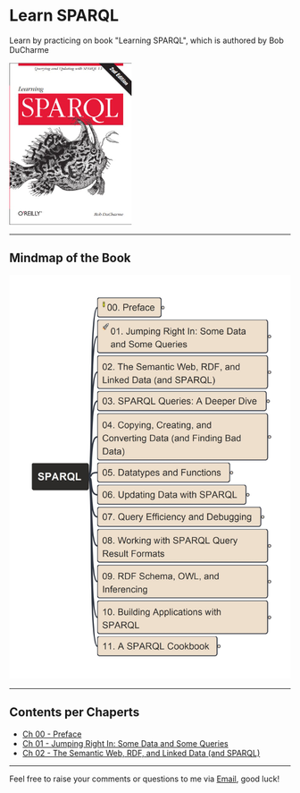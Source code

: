 # Learn SPARQL

Learn by practicing on book "Learning SPARQL", which is authored by Bob DuCharme

[![book cover](img/cover_learning-sparql.png)](http://learningsparql.com/)

---

## Mindmap of the Book

![mindmap](img/LearningSPARQL.jpg)

---

## Contents per Chaperts

- [Ch 00 - Preface](./ch00/)
- [Ch 01 - Jumping Right In: Some Data and Some Queries](./ch01/)
- [Ch 02 - The Semantic Web, RDF, and Linked Data (and SPARQL)](./ch02/)

---

Feel free to raise your comments or questions to me via [Email](mailto:xiaoqizhao@outlook.com), good luck!